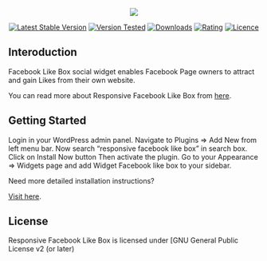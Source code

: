 <p align="center"><img src="https://www.freewebmentor.com/wp-content/uploads/2018/12/rflb-banner.jpg"></p>

<p align="center"><a href="https://wordpress.org/plugins/responsive-facebook-like-box/"><img src="https://img.shields.io/wordpress/plugin/v/responsive-facebook-like-box.svg" alt="Latest Stable Version"></a> <a href="https://wordpress.org/plugins/responsive-facebook-like-box/"><img src="https://img.shields.io/wordpress/v/responsive-facebook-like-box.svg" alt="Version Tested"></a> <a href="https://wordpress.org/plugins/responsive-facebook-like-box/"><img src="https://img.shields.io/wordpress/plugin/dt/responsive-facebook-like-box.svg" alt="Downloads"></a> <a href="https://wordpress.org/plugins/responsive-facebook-like-box/"><img src="https://img.shields.io/wordpress/plugin/r/responsive-facebook-like-box.svg" alt="Rating"></a> <a href="https://wordpress.org/plugins/responsive-facebook-like-box/"><img src="https://img.shields.io/aur/license/yaourt.svg" alt="Licence"></a></p>

## Interoduction

Facebook Like Box social widget enables Facebook Page owners to attract and gain Likes from their own website.

You can read more about Responsive Facebook Like Box from [here](https://www.freewebmentor.com/2013/10/facebook-like-box-wordpress.html).

## Getting Started

Login in your WordPress admin panel.
Navigate to Plugins => Add New from left menu bar.
Now search “responsive facebook like box” in search box.
Click on Install Now button
Then activate the plugin.
Go to your Appearance => Widgets page and add Widget Facebook like box to your sidebar.

Need more detailed installation instructions?

[Visit here](https://www.freewebmentor.com/2013/10/facebook-like-box-wordpress.html).

## License

Responsive Facebook Like Box is licensed under [GNU General Public License v2 (or later)

